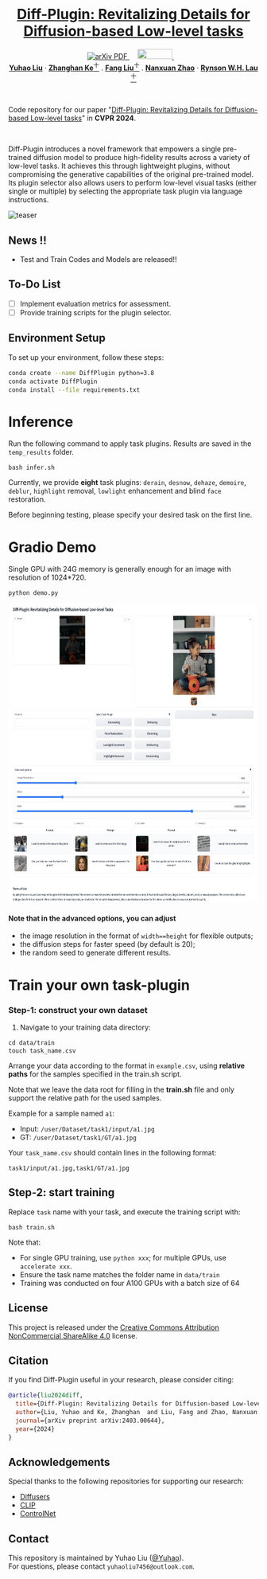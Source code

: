 <br />
<p align="center">
  <h1 align="center"><a href="https://yuhaoliu7456.github.io/Diff-Plugin/" target="_blank"> Diff-Plugin: Revitalizing Details for Diffusion-based Low-level tasks</a></h1>
  <p align="center">
    <!-- CVPR, 2024     -->
    <a href='https://arxiv.org/abs/2403.00644' target="_blank">
      <img src='https://img.shields.io/badge/Paper-PDF-green?style=flat&logo=arXiv&logoColor=green' alt='arXiv PDF'>
    </a> &nbsp;&nbsp;&nbsp;
    <a href='https://youtu.be/VMQYt5rToZU' target="_blank">
      <img src='https://www.gstatic.com/youtube/img/branding/youtubelogo/svg/youtubelogo.svg' alt='' width="70" height="20">
    </a>&nbsp;&nbsp;&nbsp;
    <br>
    <a href="https://yuhaoliu7456.github.io"><strong>Yuhao Liu</strong></a> 
    ·
    <a href="https://zhke.io"><strong>Zhanghan Ke</strong><sup>十</sup></a>
    .
    <a href="https://scholar.google.com/citations?user=cBFup5QAAAAJ&hl=en"><strong>Fang Liu</strong><sup>十</sup></a>
    .
    <a href="http://nxzhao.com"><strong>Nanxuan Zhao</strong></a>
    ·
    <a href="https://www.cs.cityu.edu.hk/~rynson/"><strong>Rynson W.H. Lau</strong><sup>十</sup></a>
  </p>

<br />

Code repository for our paper "<a href="">Diff-Plugin: Revitalizing Details for Diffusion-based Low-level tasks</a>" in <b>CVPR 2024</b>.

<br />

Diff-Plugin introduces a novel framework that empowers a single pre-trained diffusion model to produce high-fidelity results across a variety of low-level tasks. It achieves this through lightweight plugins, without compromising the generative capabilities of the original pre-trained model. Its plugin selector also allows users to perform low-level visual tasks (either single or multiple) by selecting the appropriate task plugin via language instructions.

<!-- #insert a figure -->
![teaser](assets/teaser.png)

## News !!

- Test and Train Codes and Models are released!! 

## To-Do List

<!-- - [ ] Gradio demo for easy interaction. -->
- [ ] Implement evaluation metrics for assessment.
- [ ] Provide training scripts for the plugin selector.

## Environment Setup

To set up your environment, follow these steps:

```bash
conda create --name DiffPlugin python=3.8
conda activate DiffPlugin
conda install --file requirements.txt
```


# Inference 
Run the following command to apply task plugins. Results are saved in the `temp_results` folder.


```
bash infer.sh
```
Currently, we provide **eight** task plugins: `derain`, `desnow`, `dehaze`, `demoire`, `deblur`, `highlight` removal, `lowlight` enhancement and blind `face` restoration. 

Before beginning testing, please specify your desired task on the first line.

# Gradio Demo
Single GPU with 24G memory is generally enough for an image with resolution of 1024*720. 
```bash 
python demo.py 
```

<img src="assets/gradio.png" width="600" height="600">


#### Note that in the advanced options, you can adjust
- the image resolution in the format of `width==height` for flexible outputs; 
- the diffusion steps for faster speed (by default is 20);
- the random seed to generate different results.


# Train your own task-plugin

### Step-1: construct your own dataset
1. Navigate to your training data directory:
```
cd data/train
touch task_name.csv
```
Arrange your data according to the format in `example.csv`, using **relative paths** for the samples specified in the train.sh script.

Note that we leave the data root for filling in the **train.sh** file and only support the relative path for the used samples.

Example for a sample named `a1`:

- Input: `/user/Dataset/task1/input/a1.jpg`
- GT: `/user/Dataset/task1/GT/a1.jpg`

Your `task_name.csv` should contain lines in the following format:
```
task1/input/a1.jpg,task1/GT/a1.jpg
```

## Step-2: start training
Replace `task` name with your task, and execute the training script with:
```
bash train.sh
```
Note that:

- For single GPU training, use `python xxx`; for multiple GPUs, use `accelerate xxx`.
- Ensure the task name matches the folder name in `data/train`
- Training was conducted on four A100 GPUs with a batch size of 64


## License
This project is released under the [Creative Commons Attribution NonCommercial ShareAlike 4.0](https://creativecommons.org/licenses/by-nc-sa/4.0/legalcode) license.


## Citation

If you find Diff-Plugin useful in your research, please consider citing:

```bibtex
@article{liu2024diff,
  title={Diff-Plugin: Revitalizing Details for Diffusion-based Low-level Tasks},
  author={Liu, Yuhao and Ke, Zhanghan  and Liu, Fang and Zhao, Nanxuan and Rynson W.H. Lau},
  journal={arXiv preprint arXiv:2403.00644},
  year={2024}
}
```

## Acknowledgements
Special thanks to the following repositories for supporting our research:
- [Diffusers](https://github.com/huggingface/diffusers)
- [CLIP](https://github.com/openai/CLIP)
- [ControlNet](https://github.com/lllyasviel/ControlNet)


## Contact
This repository is maintained by Yuhao Liu ([@Yuhao](https://github.com/yuhaoliu7456)).  
For questions, please contact `yuhaoliu7456@outlook.com`.



